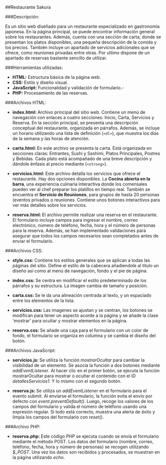 ##Restaurante Sakura

###Descripción:
<p>
Es un sitio web diseñado para un restaurante especializado en gastronomía japonesa. En la página principal, se puede encontrar información general sobre los restaurantes. Además, cuenta con una sección de carta, donde se presentan los platos disponibles, una pequeña descripción de la comida y los precios.
También incluye un apartado de servicios adicionales que se ofrece, como reuniones privadas entre otras. Por ultimo dispone de un apartado de reservas bastante sencillo de utilizar.
</p>

###Herramientas utilizadas:
<ul>
	<li><strong>HTML:</strong> Estructura básica de la página web.</li>
	<li><strong>CSS:</strong> Estilo y diseño visual.</li>
	<li><strong>JavaScript:</strong> Funcionalidad y validación de formulario.-</li>
	<li><strong>PHP:</strong> Procesamiento de las reservas.</li>
</ul>

###Archivos HTML:

- <strong>index.html: </strong>Archivo principal del sitio web. Contiene un menú de navegación con enlaces a cuatro secciones: Inicio, Carta, Servicios y Reserva. En la sección principal, se presenta una descripción conceptual del restaurante, organizada en párrafos. Además, se incluye un horario utilizando una lista de definición (<code>&lt;dl&gt;</code>), que muestra los días de la semana y las horas de atención.

- <strong>carta.html: </strong>En este archivo se presenta la carta. Está organizada en secciones claras: Entrantes, Sushi y Sashimi, Platos Principales, Postres y Bebidas. Cada plato está acompañado de una breve descripción y dándole énfasis al precio mediante (<code>&lt;strong&gt;</code>).

- <strong>servicios.html: </strong>Este archivo detalla los servicios que ofrece el restaurante. Hay dos opciones disponibles. La **Cocina abierta en la barra**, una experiencia culinaria interactiva donde los comensales pueden ver al chef preparar los platillos en tiempo real. También se encuentra el **Servicio de Reuniones**, para grupos de hasta 20 personas (eventos privados o reuniones. Contiene unos botones interactivos para ver más detalles sobre los servicios.

- <strong>reserva.html: </strong>El archivo permite realizar una reserva en el restaurante. El formulario incluye campos para ingresar el nombre, correo electrónico, número de teléfono, fecha, hora y el número de personas para la reserva. Además, se han implementado validaciones para asegurar que todos los campos necesarios sean completados antes de enviar el formulario.

###Archivos CSS:

- <strong>style.css: </strong>Contiene los estilos generales que se aplican a todas las páginas del sitio. Define el estilo de la cabecera añadiendole al título un diseño así como al menú de navegación, fondo y el pie de página.

- <strong>index.css: </strong>Se centra en modificar el estilo predeterminado de los párrafos y su estructura. La imagen cambia de tamaño y posición.

- <strong>carta.css: </strong>Se le da una alineación centrada al texto, y un espaciado entre los elementos de la lista.

- <strong>servicios.css: </strong>Las imagenes se ajustan y se centran, los botones se modifican para tener un aspecto acorde a la página y se añade la clase 'mostrar' para ocultar y mostrar elementos en la página.

- <strong>reserva.css: </strong>Se añade una caja para el formulario con un color de fondo, el formulario se organiza en columna y se cambia el diseño del botón.

###Archivos JavaScript:
- <strong>servicios.js: </strong>Se utiliza la función *mostrarOcultar* para cambiar la visibilidad de un elemento. Se asocia la función a dos botones mediante *addEventListener*. Al hacer clic en el primer botón, se ejecuta la función mostrarOcultar para mostrar o ocultar el contenido con el ID *detallesServicios1*. Y lo mismo con el segundo botón.

- <strong>reserva.js: </strong>Se utiliza un *addEventListener* en el formulario para el evento submit. Al enviarse el formulario, la función evita el envío por defecto con *event.preventDefault()*. Luego, recoge los valores de los campos del formulario y valida el número de teléfono usando una expresión regular.  Si todo está correcto, muestra una alerta de éxito y limpia los campos del formulario con *reset()*.

###Archivo PHP:
- <strong>reserva.php: </strong>Este código PHP se ejecuta cuando se envía el formulario mediante el método POST.  Los datos del formulario (nombre, correo, teléfono, fecha, hora y número de personas) se recogen utilizando *$_POST*.
Una vez los datos son recibidos y procesados, se muestran en la página utilizando *echo*.
